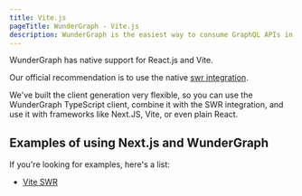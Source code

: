 ```yaml
---
title: Vite.js
pageTitle: WunderGraph - Vite.js
description: WunderGraph is the easiest way to consume GraphQL APIs in Vite.js.
---
```


WunderGraph has native support for React.js and Vite.

Our official recommendation is to use the native [swr integration](https://github.com/wundergraph/wundergraph/tree/main/packages/swr).

We've built the client generation very flexible,
so you can use the WunderGraph TypeScript client,
combine it with the SWR integration,
and use it with frameworks like Next.JS, Vite, or even plain React.

## Examples of using Next.js and WunderGraph

If you're looking for examples, here's a list:

- [Vite SWR](https://github.com/wundergraph/wundergraph/tree/main/examples/vite-swr)
